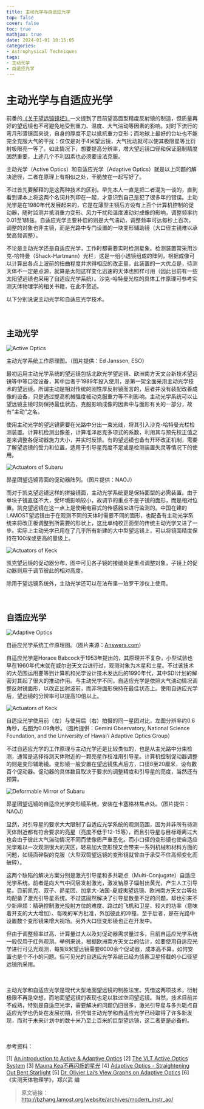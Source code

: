 ```yaml
---
title: 主动光学与自适应光学
top: false
cover: false
toc: true
mathjax: true
date: 2024-01-01 10:15:05
categories:
- Astrophysical Techniques
tags: 
- 主动光学
- 自适应光学
---
```




# 主动光学与自适应光学

<!--more-->

前番的[《关于望远镜镜坯》](http://bzhang.lamost.org/website/index.php?p=364)一文提到了目前望高面型精度反射镜的制造，但质量再好的望远镜也不可避免地受到重力、温度、大气湍动等因素的影响。对时下流行的弯月形薄镜面来说，自身的厚度不足以抵抗重力变形；而地球上最好的台址也不能完全克服大气的干扰：仅仅是对于4米望远镜，大气扰动就可以使其极限星等比衍射极限亮一等了。如此情况下，想要提高分辨率，增大望远镜口径和保证磨制精度固然重要，上述几个不利因素也必须要设法克服。

主动光学（Active Optics）和自适应光学（Adaptive Optics）就是以上问题的解决途径，二者在原理上有相似之处，干脆放在一起写好了。

不过首先要解释的是这两种技术的区别。早先本人一直是把二者混为一谈的，直到看到课本上将这两个名词并列印在一起，才意识到自己是犯了很多年的错误。主动光学是在1980年代发展起来的，它是在薄型主镜后方设有上百个计算机控制的促动器，随时监测并抵消重力变形、风力干扰和温度波动对成像的影响，调整频率约0.01至1赫兹。自适应光学主要补偿的则是大气湍动，调整频率可达每秒上百次，调整的对象也非主镜，而是光路中专门设置的一块变形辅助镜（大口径主镜难以承受高频调整）。

不论是主动光学还是自适应光学，工作时都需要实时检测星象。检测装置常采用沙克-哈特曼（Shack-Hartmann）光栏，这是一组小透镜组成的阵列，根据成像可以计算出各点上波前的扭曲程度并求得相应的改正量。此装置的一大优点是，待测天体不一定是点源，就算是太阳这样变化迅速的天体也照样可用（因此目前有一些太阳望远镜也采用了自适应光学系统）。沙克-哈特曼光栏的具体工作原理可参考实测天体物理学的相关书籍，在此不赘述。

以下分别说说主动光学和自适应光学技术。

　

## 主动光学

![Active Optics](主动光学与自适应光学/AO_1.gif)

主动光学系统工作原理图。（图片提供：Ed Janssen, ESO）

最初运用主动光学系统的望远镜包括北欧光学望远镜、欧洲南方天文台新技术望远镜等中等口径设备，其中后者于1989年投入使用，是第一架全面采用主动光学技术的望远镜。所谓主动是相对传统的刚性厚反射镜而言的，后者并没有装配改善成像的设备，只是通过提高机械强度被动克服重力等不利影响。主动光学系统可以让望远镜主镜时刻保持最佳状态，克服影响成像的因素中与面形有关的一部分，故有“主动”之名。

使用主动光学的望远镜需要在光路中分出一束光线，将其引入沙克-哈特曼光栏检测装置。计算机检测出像差，计算准泽尼克多项式的系数，利用其与预先校正值之差来调整各促动器施力大小，并实时反馈。有的望远镜也备有开环改正机制，需要了解望远镜的受力和位置，适用于引导星亮度不足或是检测装置失灵等情况下的使用。

![Actuators of Subaru](主动光学与自适应光学/AO_2.jpg)

昴星团望远镜背面的促动器阵列。（图片提供：NAOJ）

而对于凯克望远镜这样的拼接镜面，主动光学系统更是保持面型的必需装置。由于单块子镜直径不大，受环境影响较小，故调节的重点不是子镜的面形，而是相对位置。凯克望远镜在这一点上是使用电容式的传感器来进行监测的。中国在建的LAMOST望远镜由于在观测不同的天体时需要不同的面形，也配备有主动光学系统来将改正板调整到所需要的形状上，这比单纯校正面型的传统主动光学又进了一步。实际上主动光学已用在了几乎所有新建的大中型望远镜上，可以将镜面精度保持在100埃或更高的量级上。

![Actuators of Keck](主动光学与自适应光学/AO_3.jpg)

凯克望远镜的促动器分布，图中可见各子镜的接缝处是重点调整对象，子镜上的促动器则用于调节彼此的相对高度。

除用于望远镜系统外，主动光学还可以在法布里—珀罗干涉仪上使用。

　

## 自适应光学

![Adaptive Optics](主动光学与自适应光学/AO_4.gif)

自适应光学系统工作原理图。（图片来源：[Answers.com](http://www.answers.com/)）

自适应光学是Horace Babcock于1953年提出的，其原理并不复杂，小型试验也早在1960年代末就在威尔逊天文台进行过，观测对象为木星和土星。不过该技术的大范围运用要等到计算机和光学设计技术发达后的1990年代，其中SDI计划的解密对其起了很大的推动作用。与主动光学不同，自适应光学是依照大气湍动情况调整反射镜面形，以改正出射波前，而非将面形保持在最佳状态上。使用自适应光学后，望远镜的分辨率可以提高10倍以上。

![Actuators of Keck](主动光学与自适应光学/AO_5.jpg)

自适应光学使用前（左）与使用后（右）拍摄的同一星团对比，左图分辨率约0.6角秒，右图为0.09角秒。（图片提供：Gemini Observatory, National Science Foundation, and the University of Hawai’i Adaptive Optics Group）

不过自适应光学的工作原理与主动光学还是比较类似的，也是从主光路中分束检测，通常是选择待测天体附近的一颗亮星作校准用引导星。计算机控制促动器调整的则是变形辅助镜。变形镜一般安置在望远镜焦点后方，口径8至20厘米，设有数百个促动器。促动器的具体数目取决于要求的调整精度和引导星的亮度，当然还有预算。

![Deformable Mirror of Subaru](主动光学与自适应光学/AO_6.jpg)

昴星团望远镜的自适应光学变形镜系统，安装在卡塞格林焦点处。（图片提供：NAOJ）

显然，对引导星的要求大大限制了自适应光学系统的观测范围，因为并非所有待测天体附近都有符合要求的亮星（亮度不低于12-15等），而且引导星与目标距离过大也会由于彼此大气湍动情况不同而使像质严重恶化。而小口径的变形镜也使自适应光学难以一次观测很大的天区，轻易加大变形镜又会带来一系列机械和材料方面的问题，如镜面碎裂的克服（大型双筒望远镜的变形镜就曾由于承受不住高频变化而破碎）。

这两个缺陷的解决方案分别是激光引导星和多共轭点（Multi-Conjugate）自适应光学系统。前者是向大气中间层发射激光，激发钠原子辐射出黄光，产生人工引导星。目前凯克、双子、昴星团、加拿大-法国-夏威夷望远镜、欧洲南方天文台等处均配备了激光引导星系统。不过这固然解决了引导星数量不足的问题，却也引来不少新麻烦：精确控制激光投射方位的难度、路过的飞机和卫星、较大的功率（意味着开支的大大增加）、每晚的军方批准，外加彼此的冲撞。至于后者，是在光路中设置数个变形镜来增大视场。另外大口径变形镜也正在开发中。

但由于调整频率过高、计算量过大以及对促动器需求量过多，目前自适应光学系统一般仅用于红外观测。举例来说，根据欧洲南方天文台的估计，如要使用自适应光学进行可见光观测，每架8米望远镜需要6000余个促动器，成本高不算，如何安置也是个不小的问题。但可见光的自适应光学系统已经为侦察卫星搭载的小口径望远镜所采用。

　

主动光学和自适应光学是现代大型地面望远镜的制胜法宝。凭借这两项技术，衍射极限不再是空想，而地面望远镜的表现也足以胜过空间望远镜。当然，技术目前并不成熟，特别是自适应光学，需要解决的问题仍旧很多，激光引导星与多共轭点自适应光学也仍处在发展初期，但凭借主动光学和自适应光学已经取得了许多新发现，而对于未来计划中的数十米乃至上百米的巨型望远镜，这二者更是必备的。

　

参考资料：

[1] [An introduction to Active & Adaptive Optics](http://www.eso.org/aot/introduction.html)
[2] [The VLT Active Optics System](http://www.eso.org/projects/vlt/unit-tel/actopt.html)
[3] [Mauna Kea不再闪烁的星光](http://bzhang.lamost.org/website/index.php?p=349)
[4] [Adaptive Optics - Straightening Out Bent Starlight](http://www.gemini.edu/public/adaptive.html)
[5] [Dr. Olivier Lai’s View Graphs on Adaptive Optics](http://www.cfht.hawaii.edu/Instruments/Imaging/AOB/local_tutorial.html)
[6] 《实测天体物理学》，郑兴武 编

> 原文链接：http://bzhang.lamost.org/website/archives/modern_instr_ao/

